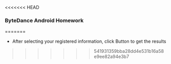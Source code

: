 <<<<<<< HEAD
### ByteDance  Android Homework

=======
- After selecting your registered information, click Button to get the results
>>>>>>> 541931359bba28dd4e531b16a58e9ee82a94e3b7
